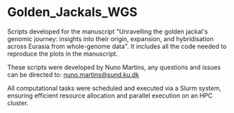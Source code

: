 # Golden_Jackals_WGS
Scripts developed for the manuscript "Unravelling the golden jackal's genomic journey: insights into their origin, expansion, and hybridisation across Eurasia from whole-genome data". It includes all the code needed to reproduce the plots in the manuscript.

These scripts were developed by Nuno Martins, any questions and issues can be directed to:
nuno.martins@sund.ku.dk

All computational tasks were scheduled and executed via a Slurm system, ensuring efficient resource allocation and parallel execution on an HPC cluster.
